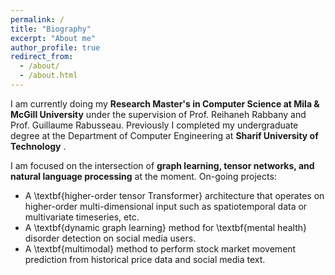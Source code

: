 ```yaml
---
permalink: /
title: "Biography"
excerpt: "About me"
author_profile: true
redirect_from: 
  - /about/
  - /about.html
---
```


I am currently doing my **Research Master's in Computer Science at Mila & McGill University** under the supervision of Prof. Reihaneh Rabbany and Prof. Guillaume Rabusseau. 
Previously I completed my undergraduate degree at the Department of Computer Engineering at **Sharif University of Technology** . 

I am focused on the intersection of **graph learning, tensor networks, and natural language processing** at the moment. On-going projects:
 - A \textbf{higher-order tensor Transformer} architecture that operates on higher-order multi-dimensional input such as spatiotemporal data or multivariate timeseries, etc.
 - A \textbf{dynamic graph learning} method for \textbf{mental health} disorder detection on social media users.
 - A \textbf{multimodal} method to perform stock market movement prediction from historical price data and social media text.